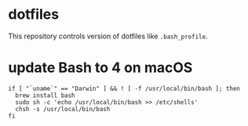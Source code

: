 # dotfiles

This repository controls version of dotfiles like `.bash_profile`.

# update Bash to 4 on macOS

```
if [ "`uname`" == "Darwin" ] && ! [ -f /usr/local/bin/bash ]; then
  brew install bash
  sudo sh -c 'echo /usr/local/bin/bash >> /etc/shells'
  chsh -s /usr/local/bin/bash
fi
```

